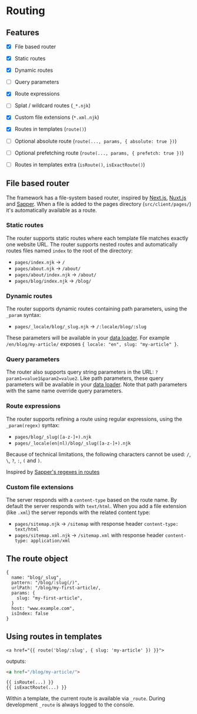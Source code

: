 # Routing

## Features

- [x] File based router
- [x] Static routes
- [x] Dynamic routes
- [ ] Query parameters
- [x] Route expressions
- [ ] Splat / wildcard routes (`_*.njk`)
- [x] Custom file extensions (`*.xml.njk`)
- [x] Routes in templates (`route()`)
- [ ] Optional absolute route (`route(..., params, { absolute: true })`)
- [ ] Optional prefetching route (`route(..., params, { prefetch: true })`)
- [ ] Routes in templates extra (`isRoute()`, `isExactRoute()`)


## File based router

The framework has a file-system based router, inspired by [Next.js](https://nextjs.org/docs/routing/introduction), [Nuxt.js](https://nuxtjs.org/guide/routing/) and [Sapper](https://sapper.svelte.dev/docs#Routing).
When a file is added to the pages directory (`src/client/pages/`) it's automatically available as a route.

### Static routes

The router supports static routes where each template file matches exactly one website URL.
The router supports nested routes and automatically routes files named `index` to the root of the directory:

- `pages/index.njk` → `/`
- `pages/about.njk` → `/about/`
- `pages/about/index.njk` → `/about/`
- `pages/blog/index.njk` → `/blog/`

### Dynamic routes

The router supports dynamic routes containing path parameters, using the `_param` syntax:

- `pages/_locale/blog/_slug.njk` → `/:locale/blog/:slug`

These parameters will be available in your [data loader](/docs/data.md).
For example `/en/blog/my-article/` exposes `{ locale: "en", slug: "my-article" }`.

### Query parameters

The router also supports query string parameters in the URL: `?param1=value1&param2=value2`.
Like path parameters, these query parameters will be available in your [data loader](/docs/data.md).
Note that path parameters with the same name override query parameters.

### Route expressions

The router supports refining a route using regular expressions, using the `_param(regex)` syntax:

- `pages/blog/_slug([a-z-]+).njk`
- `pages/_locale(en|nl)/blog/_slug([a-z-]+).njk`

Because of technical limitations, the following characters cannot be used: `/`, `\`, `?`, `:`, `(` and `)`.

Inspired by [Sapper's regexes in routes](https://sapper.svelte.dev/docs#Regexes_in_routes)

### Custom file extensions

The server responds with a `content-type` based on the route name.
By default the server responds with `text/html`.
When you add a file extension (like `.xml`) the server reponds with the related content type:

- `pages/sitemap.njk` → `/sitemap` with response header `content-type: text/html`
- `pages/sitemap.xml.njk` → `/sitemap.xml` with response header `content-type: application/xml`


## The route object

```
{
  name: "blog/_slug",
  pattern: "/blog/:slug(/)",
  urlPath: "/blog/my-first-article/,
  params: {
    slug: "my-first-article",
  }
  host: "www.example.com",
  isIndex: false
}
```

## Using routes in templates

```njk
<a href="{{ route('blog/:slug', { slug: 'my-article' }) }}">
```
outputs:
```html
<a href="/blog/my-article/">
```

```
{{ isRoute(...) }}
{{ isExactRoute(...) }}
```

Within a template, the current route is available via `_route`.
During development `_route` is always logged to the console.